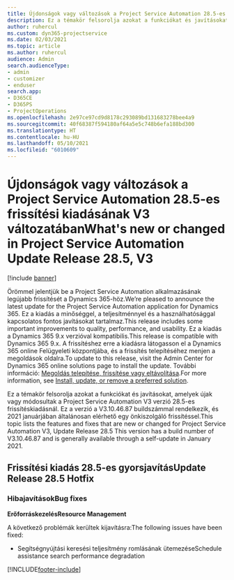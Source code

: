 ```yaml
---
title: Újdonságok vagy változások a Project Service Automation 28.5-es gyorsjavításának V3 változatában
description: Ez a témakör felsorolja azokat a funkciókat és javításokat, amelyek elérhetőek a Project Service Automation 28.5-es gyorsjavításának V3 változatában.
author: ruhercul
ms.custom: dyn365-projectservice
ms.date: 02/03/2021
ms.topic: article
ms.author: ruhercul
audience: Admin
search.audienceType:
- admin
- customizer
- enduser
search.app:
- D365CE
- D365PS
- ProjectOperations
ms.openlocfilehash: 2e97ce97cd9d8178c293089bd131683278bee4a9
ms.sourcegitcommit: 40f68387f594180af64a5e5c748b6efa188bd300
ms.translationtype: HT
ms.contentlocale: hu-HU
ms.lasthandoff: 05/10/2021
ms.locfileid: "6010609"
---
```

# <a name="whats-new-or-changed-in-project-service-automation-update-release-285-v3"></a><span data-ttu-id="74796-103">Újdonságok vagy változások a Project Service Automation 28.5-es frissítési kiadásának V3 változatában</span><span class="sxs-lookup"><span data-stu-id="74796-103">What's new or changed in Project Service Automation Update Release 28.5, V3</span></span>

[!include [banner](../includes/psa-now-project-operations.md)]

<span data-ttu-id="74796-104">Örömmel jelentjük be a Project Service Automation alkalmazásának legújabb frissítését a Dynamics 365-höz.</span><span class="sxs-lookup"><span data-stu-id="74796-104">We’re pleased to announce the latest update for the Project Service Automation application for Dynamics 365.</span></span> <span data-ttu-id="74796-105">Ez a kiadás a minőséggel, a teljesítménnyel és a használhatósággal kapcsolatos fontos javításokat tartalmaz.</span><span class="sxs-lookup"><span data-stu-id="74796-105">This release includes some important improvements to quality, performance, and usability.</span></span> <span data-ttu-id="74796-106">Ez a kiadás a Dynamics 365 9.x verzióval kompatibilis.</span><span class="sxs-lookup"><span data-stu-id="74796-106">This release is compatible with Dynamics 365 9.x.</span></span> <span data-ttu-id="74796-107">A frissítéshez erre a kiadásra látogasson el a Dynamics 365 online Felügyeleti központjába, és a frissítés telepítéséhez menjen a megoldások oldalra.</span><span class="sxs-lookup"><span data-stu-id="74796-107">To update to this release, visit the Admin Center for Dynamics 365 online solutions page to install the update.</span></span> <span data-ttu-id="74796-108">További információ: [Megoldás telepítése, frissítése vagy eltávolítása](/power-platform/admin/install-remove-preferred-solution).</span><span class="sxs-lookup"><span data-stu-id="74796-108">For more information, see [Install, update, or remove a preferred solution](/power-platform/admin/install-remove-preferred-solution).</span></span>

<span data-ttu-id="74796-109">Ez a témakör felsorolja azokat a funkciókat és javításokat, amelyek újak vagy módosultak a Project Service Automation V3 verzió 28.5-es frissítéskiadásnál. Ez a verzió a V3.10.46.87 buildszámmal rendelkezik, és 2021 januárjában általánosan elérhető egy önkiszolgáló frissítéssel.</span><span class="sxs-lookup"><span data-stu-id="74796-109">This topic lists the features and fixes that are new or changed for Project Service Automation V3, Update Release 28.5 This version has a build number of V3.10.46.87 and is generally available through a self-update in January 2021.</span></span>

## <a name="update-release-285-hotfix"></a><span data-ttu-id="74796-110">Frissítési kiadás 28.5-es gyorsjavítás</span><span class="sxs-lookup"><span data-stu-id="74796-110">Update Release 28.5 Hotfix</span></span>

### <a name="bug-fixes"></a><span data-ttu-id="74796-111">Hibajavítások</span><span class="sxs-lookup"><span data-stu-id="74796-111">Bug fixes</span></span>

<span data-ttu-id="74796-112">**Erőforráskezelés**</span><span class="sxs-lookup"><span data-stu-id="74796-112">**Resource Management**</span></span>

<span data-ttu-id="74796-113">A következő problémák kerültek kijavításra:</span><span class="sxs-lookup"><span data-stu-id="74796-113">The following issues have been fixed:</span></span>

- <span data-ttu-id="74796-114">Segítségnyújtási keresési teljesítmény romlásának ütemezése</span><span class="sxs-lookup"><span data-stu-id="74796-114">Schedule assistance search performance degradation</span></span>



[!INCLUDE[footer-include](../includes/footer-banner.md)]